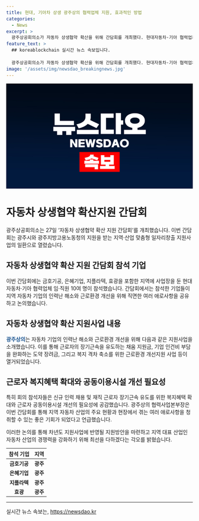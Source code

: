 ```yaml
---
title: 현대, 기아차 상생 광주상의 협력업체 지원, 효과적인 방법
categories:
  - News
excerpt: >
  광주상공회의소가 자동차 상생협약 확산을 위해 간담회를 개최했다. 현대자동차·기아 협력업체 등 10여 명이 참석한 이번 간담회에서는 인력난 및 근로환경 개선을 위한 지원사업과 어려움을 논의했다. 근로자 장기근속 유도를 위한 복지혜택 확대와 지역 대표 산업인 자동차 산업의 경쟁력 강화를 위한 최선의 노력을 다짐했다. 더 많은 자세한 내용을 알고 싶다면 [기사 링크]를 클릭해보세요!
feature_text: >
  ## koreablockchain 실시간 뉴스 속보입니다.

  광주상공회의소가 자동차 상생협약 확산을 위해 간담회를 개최했다. 현대자동차·기아 협력업체 등 10여 명이 참석한 이번 간담회에서는 인력난 및 근로환경 개선을 위한 지원사업과 어려움을 논의했다. 근로자 장기근속 유도를 위한 복지혜택 확대와 지역 대표 산업인 자동차 산업의 경쟁력 강화를 위한 최선의 노력을 다짐했다. 더 많은 자세한 내용을 알고 싶다면 [기사 링크]를 클릭해보세요!
image: '/assets/img/newsdao_breakingnews.jpg'
---
```


<p><img src="/assets/img/newsdao_breakingnews.jpg" alt="koreablockchain 속보" /></p>

<h1 data-ke-size="size26">자동차 상생협약 확산지원 간담회</h1>

<p data-ke-size="size16">광주상공회의소는 27일 ‘자동차 상생협약 확산 지원 간담회’를 개최했습니다. 이번 간담회는 광주시와 광주지방고용노동청의 지원을 받는 지역·산업 맞춤형 일자리창출 지원사업의 일환으로 열렸습니다.</p>

<h2 data-ke-size="size24">자동차 상생협약 확산 지원 간담회 참석 기업</h2>

<p data-ke-size="size16">이번 간담회에는 금호기공, 은혜기업, 지플라텍, 효광을 포함한 지역에 사업장을 둔 현대자동차·기아 협력업체 임·직원 10여 명이 참석했습니다. 간담회에서는 참석한 기업들이 지역 자동차 기업의 인력난 해소와 근로환경 개선을 위해 직면한 여러 애로사항을 공유하고 논의했습니다.</p>

<h2 data-ke-size="size24">자동차 상생협약 확산 지원사업 내용</h2>

<p data-ke-size="size16"><b><span style="color: #1a5490;">광주상의</span></b>는 자동차 기업의 인력난 해소와 근로환경 개선을 위해 다음과 같은 지원사업을 소개했습니다. 이를 통해 근로자의 장기근속을 유도하는 채움 지원금, 기업 인건비 부담을 완화하는 도약 장려금, 그리고 복지 격차 축소를 위한 근로환경 개선지원 사업 등이 열거되었습니다.</p>

<h2 data-ke-size="size24">근로자 복지혜택 확대와 공동이용시설 개선 필요성</h2>

<p data-ke-size="size16">특히 회의 참석자들은 신규 인력 채용 및 재직 근로자 장기근속 유도를 위한 복지혜택 확대와 근로자 공동이용시설 개선의 필요성에 공감했습니다. 광주상의 협력사업본부장은 이번 간담회를 통해 지역 자동차 산업의 주요 현황과 현장에서 겪는 여러 애로사항을 청취할 수 있는 좋은 기회가 되었다고 언급했습니다.</p>

<p data-ke-size="size16">이러한 논의를 통해 차년도 지원사업에 반영될 지원방안을 마련하고 지역 대표 산업인 자동차 산업의 경쟁력을 강화하기 위해 최선을 다하겠다는 각오를 밝혔습니다.</p>

<table>
    <thead>
        <tr>
            <th style="text-align: center; height: 17px;"><b>참석 기업</b></th>
            <th style="text-align: center; height: 17px;"><b>지역</b></th>
        </tr>
    </thead>
    <tbody>
        <tr>
            <td style="text-align: center; height: 17px;"><b>금호기공</b></td>
            <td style="text-align: center; height: 17px;"><b>광주</b></td>
        </tr>
        <tr>
            <td style="text-align: center; height: 17px;"><b>은혜기업</b></td>
            <td style="text-align: center; height: 17px;"><b>광주</b></td>
        </tr>
        <tr>
            <td style="text-align: center; height: 17px;"><b>지플라텍</b></td>
            <td style="text-align: center; height: 17px;"><b>광주</b></td>
        </tr>
        <tr>
            <td style="text-align: center; height: 17px;"><b>효광</b></td>
            <td style="text-align: center; height: 17px;"><b>광주</b></td>
        </tr>
    </tbody>
</table>

<p><hr></p>
실시간 뉴스 속보는, <a href="https://newsdao.kr" rel="dofollow">https://newsdao.kr</a>


